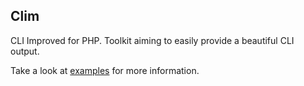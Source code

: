 ## Clim

CLI Improved for PHP. 
Toolkit aiming to easily provide a beautiful CLI output.

Take a look at [examples](https://github.com/Altahrim/Clim/tree/master/Examples) for more information.